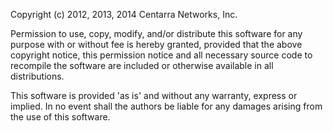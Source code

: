 Copyright (c) 2012, 2013, 2014 Centarra Networks, Inc.

Permission to use, copy, modify, and/or distribute this software for any
purpose with or without fee is hereby granted, provided that the above
copyright notice, this permission notice and all necessary source code
to recompile the software are included or otherwise available in all
distributions.

This software is provided 'as is' and without any warranty, express or
implied.  In no event shall the authors be liable for any damages arising
from the use of this software.

